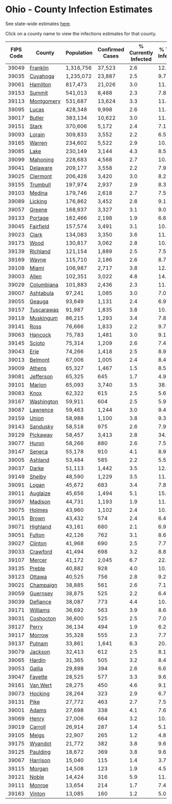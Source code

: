 # Ohio - County Infection Estimates

See state-wide estimates [here](/infections/us-oh).

Click on a county name to view the infections estimates for that county.

|   FIPS Code |                   County |   Population |   Confirmed Cases |   % Currently Infected |   % Total Infected |
|-------------|--------------------------|--------------|-------------------|------------------------|--------------------|
|       39049 |     [Franklin](franklin) |    1,316,756 |            37,523 |                    2.6 |               12.7 |
|       39035 |     [Cuyahoga](cuyahoga) |    1,235,072 |            23,887 |                    2.5 |                9.7 |
|       39061 |     [Hamilton](hamilton) |      817,473 |            21,026 |                    3.0 |               11.9 |
|       39153 |         [Summit](summit) |      541,013 |             8,488 |                    2.3 |                7.8 |
|       39113 | [Montgomery](montgomery) |      531,687 |            13,624 |                    3.3 |               11.4 |
|       39095 |           [Lucas](lucas) |      428,348 |             9,998 |                    2.6 |               11.4 |
|       39017 |         [Butler](butler) |      383,134 |            10,622 |                    3.0 |               11.9 |
|       39151 |           [Stark](stark) |      370,606 |             5,172 |                    2.4 |                7.1 |
|       39093 |         [Lorain](lorain) |      309,833 |             3,552 |                    2.2 |                6.5 |
|       39165 |         [Warren](warren) |      234,602 |             5,522 |                    2.9 |               10.5 |
|       39085 |             [Lake](lake) |      230,149 |             3,144 |                    4.3 |                8.5 |
|       39099 |     [Mahoning](mahoning) |      228,683 |             4,568 |                    2.7 |               10.8 |
|       39041 |     [Delaware](delaware) |      209,177 |             3,558 |                    2.2 |                7.9 |
|       39025 |     [Clermont](clermont) |      206,428 |             3,420 |                    3.0 |                8.2 |
|       39155 |     [Trumbull](trumbull) |      197,974 |             2,937 |                    2.9 |                8.3 |
|       39103 |         [Medina](medina) |      179,746 |             2,618 |                    2.7 |                7.5 |
|       39089 |       [Licking](licking) |      176,862 |             3,452 |                    2.8 |                9.1 |
|       39057 |         [Greene](greene) |      168,937 |             3,327 |                    3.1 |                9.0 |
|       39133 |       [Portage](portage) |      162,466 |             2,198 |                    1.9 |                6.6 |
|       39045 |   [Fairfield](fairfield) |      157,574 |             3,491 |                    3.1 |               10.4 |
|       39023 |           [Clark](clark) |      134,083 |             3,350 |                    3.6 |               11.5 |
|       39173 |             [Wood](wood) |      130,817 |             3,062 |                    2.8 |               10.6 |
|       39139 |     [Richland](richland) |      121,154 |             1,889 |                    2.5 |                7.5 |
|       39169 |           [Wayne](wayne) |      115,710 |             2,186 |                    2.6 |                8.7 |
|       39109 |           [Miami](miami) |      106,987 |             2,717 |                    3.8 |               12.2 |
|       39003 |           [Allen](allen) |      102,351 |             3,022 |                    4.8 |               14.1 |
|       39029 | [Columbiana](columbiana) |      101,883 |             2,436 |                    2.3 |               11.7 |
|       39007 |   [Ashtabula](ashtabula) |       97,241 |             1,085 |                    3.0 |                7.0 |
|       39055 |         [Geauga](geauga) |       93,649 |             1,131 |                    2.4 |                6.9 |
|       39157 | [Tuscarawas](tuscarawas) |       91,987 |             1,835 |                    3.8 |               10.6 |
|       39119 |   [Muskingum](muskingum) |       86,215 |             1,293 |                    3.4 |                7.8 |
|       39141 |             [Ross](ross) |       76,666 |             1,833 |                    2.2 |                9.7 |
|       39063 |       [Hancock](hancock) |       75,783 |             1,481 |                    3.0 |                9.1 |
|       39145 |         [Scioto](scioto) |       75,314 |             1,209 |                    2.6 |                7.4 |
|       39043 |             [Erie](erie) |       74,266 |             1,418 |                    2.5 |                8.9 |
|       39013 |       [Belmont](belmont) |       67,006 |             1,005 |                    2.4 |                8.4 |
|       39009 |         [Athens](athens) |       65,327 |             1,467 |                    1.5 |                8.5 |
|       39081 |   [Jefferson](jefferson) |       65,325 |               645 |                    1.7 |                4.9 |
|       39101 |         [Marion](marion) |       65,093 |             3,740 |                    3.5 |               38.0 |
|       39083 |             [Knox](knox) |       62,322 |               615 |                    2.5 |                5.6 |
|       39167 | [Washington](washington) |       59,911 |               604 |                    2.5 |                5.9 |
|       39087 |     [Lawrence](lawrence) |       59,463 |             1,244 |                    3.0 |                9.4 |
|       39159 |           [Union](union) |       58,988 |             1,100 |                    3.8 |                9.3 |
|       39143 |     [Sandusky](sandusky) |       58,518 |               975 |                    2.6 |                7.9 |
|       39129 |     [Pickaway](pickaway) |       58,457 |             3,413 |                    2.8 |               34.7 |
|       39077 |           [Huron](huron) |       58,266 |               880 |                    2.6 |                7.5 |
|       39147 |         [Seneca](seneca) |       55,178 |               910 |                    4.1 |                8.9 |
|       39005 |       [Ashland](ashland) |       53,484 |               585 |                    2.2 |                5.5 |
|       39037 |           [Darke](darke) |       51,113 |             1,442 |                    3.5 |               12.9 |
|       39149 |         [Shelby](shelby) |       48,590 |             1,229 |                    3.5 |               11.2 |
|       39091 |           [Logan](logan) |       45,672 |               683 |                    3.4 |                7.8 |
|       39011 |     [Auglaize](auglaize) |       45,656 |             1,494 |                    5.1 |               15.0 |
|       39097 |       [Madison](madison) |       44,731 |             1,193 |                    1.9 |               11.1 |
|       39075 |         [Holmes](holmes) |       43,960 |             1,102 |                    2.4 |               10.1 |
|       39015 |           [Brown](brown) |       43,432 |               574 |                    2.4 |                6.4 |
|       39071 |     [Highland](highland) |       43,161 |               680 |                    2.1 |                6.9 |
|       39051 |         [Fulton](fulton) |       42,126 |               762 |                    3.1 |                8.6 |
|       39027 |       [Clinton](clinton) |       41,968 |               690 |                    2.5 |                7.7 |
|       39033 |     [Crawford](crawford) |       41,494 |               698 |                    3.2 |                8.8 |
|       39107 |         [Mercer](mercer) |       41,172 |             2,045 |                    6.7 |               22.1 |
|       39135 |         [Preble](preble) |       40,882 |               928 |                    4.0 |               10.9 |
|       39123 |         [Ottawa](ottawa) |       40,525 |               756 |                    2.8 |                9.2 |
|       39021 |   [Champaign](champaign) |       38,885 |               561 |                    2.6 |                7.1 |
|       39059 |     [Guernsey](guernsey) |       38,875 |               525 |                    2.2 |                6.4 |
|       39039 |     [Defiance](defiance) |       38,087 |               773 |                    4.4 |               10.4 |
|       39171 |     [Williams](williams) |       36,692 |               563 |                    3.9 |                8.6 |
|       39031 |   [Coshocton](coshocton) |       36,600 |               525 |                    2.5 |                7.0 |
|       39127 |           [Perry](perry) |       36,134 |               494 |                    1.9 |                6.2 |
|       39117 |         [Morrow](morrow) |       35,328 |               555 |                    2.3 |                7.7 |
|       39137 |         [Putnam](putnam) |       33,861 |             1,641 |                    6.3 |               20.8 |
|       39079 |       [Jackson](jackson) |       32,413 |               612 |                    2.5 |                8.1 |
|       39065 |         [Hardin](hardin) |       31,365 |               505 |                    3.2 |                8.4 |
|       39053 |         [Gallia](gallia) |       29,898 |               394 |                    2.6 |                6.6 |
|       39047 |       [Fayette](fayette) |       28,525 |               577 |                    3.3 |                9.6 |
|       39161 |     [Van Wert](van-wert) |       28,275 |               450 |                    4.6 |                9.1 |
|       39073 |       [Hocking](hocking) |       28,264 |               323 |                    2.9 |                6.7 |
|       39131 |             [Pike](pike) |       27,772 |               463 |                    2.7 |                7.5 |
|       39001 |           [Adams](adams) |       27,698 |               338 |                    4.1 |                7.6 |
|       39069 |           [Henry](henry) |       27,006 |               664 |                    3.2 |               10.6 |
|       39019 |       [Carroll](carroll) |       26,914 |               287 |                    1.4 |                5.1 |
|       39105 |           [Meigs](meigs) |       22,907 |               265 |                    1.2 |                4.8 |
|       39175 |       [Wyandot](wyandot) |       21,772 |               382 |                    3.8 |                9.6 |
|       39125 |     [Paulding](paulding) |       18,672 |               369 |                    3.8 |                9.6 |
|       39067 |     [Harrison](harrison) |       15,040 |               115 |                    1.4 |                3.7 |
|       39115 |         [Morgan](morgan) |       14,508 |               123 |                    1.9 |                4.5 |
|       39121 |           [Noble](noble) |       14,424 |               316 |                    5.9 |               11.9 |
|       39111 |         [Monroe](monroe) |       13,654 |               214 |                    1.7 |                7.4 |
|       39163 |         [Vinton](vinton) |       13,085 |               160 |                    1.2 |                5.0 |